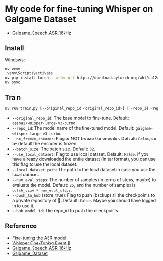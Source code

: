 # My code for fine-tuning Whisper on Galgame Dataset

- [Galgame_Speech_ASR_16kHz](https://huggingface.co/datasets/litagin/Galgame_Speech_ASR_16kHz)


## Install

Windows:
```bash
uv venv
.venv\Scripts\activate
uv pip install torch --index-url https://download.pytorch.org/whl/cu124
uv sync
```

## Train

```bash
uv run train.py [--original_repo_id <original_repo_id>] [--repo_id <repo_id>] [--no_freeze_encoder] [--batch_size <batch_size>] [--use_local_dataset] [--local_dataset_path <local_dataset_path>] [--num_eval_steps <num_eval_steps>] [--push_to_hub] [--hub_model_id <hub_model_id>]
```

- `--original_repo_id`: The base model to fine-tune. Default: `openai/whisper-large-v3-turbo`.
- `--repo_id`: The model name of the fine-tuned model. Default: `galgame-whisper-large-v3-turbo`.
- `--no_freeze_encoder`: Flag to NOT freeze the encoder. Default: `False`, so by default the encoder is frozen.
- `--batch_size`: The batch size. Default: `32`.
- `--use_local_dataset`: Flag to use local dataset. Default: `False`. If you have already downloaded the entire dataset (in tar format), you can use this flag to use the local dataset.
- `--local_dataset_path`: The path to the local dataset in case you use the local dataset.
- `--num_eval_steps`: The number of samples (in terms of steps, maybe) to evaluate the model. Default: `25`, and the number of samples is `batch_size * num_eval_steps`.
- `--push_to_hub` (store_true): Flag to push (backup) all the checkpoints to a private repository of 🤗. Default: `False`. Maybe you should have logged in to use it.
- `--hub_model_id`: The repo_id to push the checkpoints.

## Reference

- [Fine-tuning the ASR model](https://huggingface.co/learn/audio-course/en/chapter5/fine-tuning)
- [Whisper Fine-Tuning Event 🤗](https://github.com/huggingface/community-events/tree/main/whisper-fine-tuning-event)
- [Galgame_Speech_ASR_16kHz](https://huggingface.co/datasets/litagin/Galgame_Speech_ASR_16kHz)
- [Galgame_Dataset](https://huggingface.co/datasets/OOPPEENN/Galgame_Dataset)